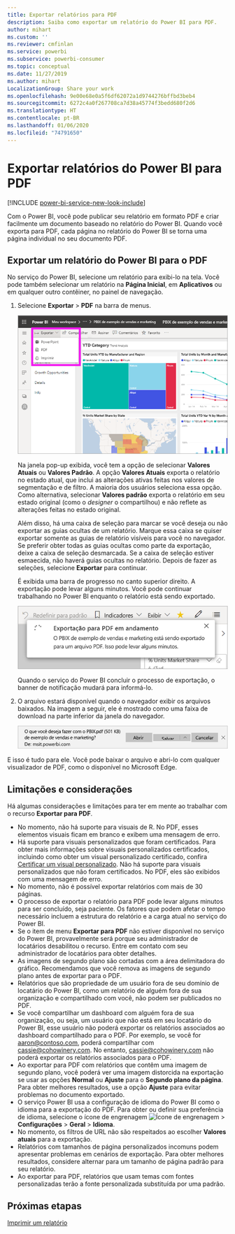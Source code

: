 ```yaml
---
title: Exportar relatórios para PDF
description: Saiba como exportar um relatório do Power BI para PDF.
author: mihart
ms.custom: ''
ms.reviewer: cmfinlan
ms.service: powerbi
ms.subservice: powerbi-consumer
ms.topic: conceptual
ms.date: 11/27/2019
ms.author: mihart
LocalizationGroup: Share your work
ms.openlocfilehash: 9e00e68e0a5f6df62072a1d9744276bffbd3beb4
ms.sourcegitcommit: 6272c4a0f267708ca7d38a45774f3bedd680f2d6
ms.translationtype: HT
ms.contentlocale: pt-BR
ms.lasthandoff: 01/06/2020
ms.locfileid: "74791650"
---
```

# <a name="export-reports-from-power-bi-to-pdf"></a>Exportar relatórios do Power BI para PDF

[!INCLUDE [power-bi-service-new-look-include](../includes/power-bi-service-new-look-include.md)]

Com o Power BI, você pode publicar seu relatório em formato PDF e criar facilmente um documento baseado no relatório do Power BI. Quando você exporta para PDF, cada página no relatório do Power BI se torna uma página individual no seu documento PDF.

## <a name="export-your-power-bi-report-to-pdf"></a>Exportar um relatório do Power BI para o PDF
No serviço do Power BI, selecione um relatório para exibi-lo na tela. Você pode também selecionar um relatório na **Página Inicial**, em **Aplicativos** ou em qualquer outro contêiner, no painel de navegação.

1. Selecione **Exportar** > **PDF** na barra de menus.

    ![Selecione Exportar na barra de menus](media/end-user-pdf/power-bi-export.png)

    Na janela pop-up exibida, você tem a opção de selecionar **Valores Atuais** ou **Valores Padrão**. A opção **Valores Atuais** exporta o relatório no estado atual, que inclui as alterações ativas feitas nos valores de segmentação e de filtro. A maioria dos usuários seleciona essa opção. Como alternativa, selecionar **Valores padrão** exporta o relatório em seu estado original (como o *designer* o compartilhou) e não reflete as alterações feitas no estado original.
    
    Além disso, há uma caixa de seleção para marcar se você deseja ou não exportar as guias ocultas de um relatório. Marque essa caixa se quiser exportar somente as guias de relatório visíveis para você no navegador. Se preferir obter todas as guias ocultas como parte da exportação, deixe a caixa de seleção desmarcada. Se a caixa de seleção estiver esmaecida, não haverá guias ocultas no relatório. Depois de fazer as seleções, selecione **Exportar** para continuar.
    
    É exibida uma barra de progresso no canto superior direito. A exportação pode levar alguns minutos. Você pode continuar trabalhando no Power BI enquanto o relatório está sendo exportado.

    ![Mensagem de progresso da exportação](media/end-user-pdf/power-bi-export-progress.png)

    Quando o serviço do Power BI concluir o processo de exportação, o banner de notificação mudará para informá-lo.

2. O arquivo estará disponível quando o navegador exibir os arquivos baixados. Na imagem a seguir, ele é mostrado como uma faixa de download na parte inferior da janela do navegador.

    ![Local do arquivo baixado](media/end-user-pdf/power-bi-export-done.png)

E isso é tudo para ele. Você pode baixar o arquivo e abri-lo com qualquer visualizador de PDF, como o disponível no Microsoft Edge.


## <a name="limitations-and-considerations"></a>Limitações e considerações
Há algumas considerações e limitações para ter em mente ao trabalhar com o recurso **Exportar para PDF**.

* No momento, não há suporte para visuais de R. No PDF, esses elementos visuais ficam em branco e exibem uma mensagem de erro. 
* Há suporte para visuais personalizados que foram certificados. Para obter mais informações sobre visuais personalizados certificados, incluindo como obter um visual personalizado certificado, confira [Certificar um visual personalizado](../developer/power-bi-custom-visuals-certified.md). Não há suporte para visuais personalizados que não foram certificados. No PDF, eles são exibidos com uma mensagem de erro. 
* No momento, não é possível exportar relatórios com mais de 30 páginas.
* O processo de exportar o relatório para PDF pode levar alguns minutos para ser concluído, seja paciente. Os fatores que podem afetar o tempo necessário incluem a estrutura do relatório e a carga atual no serviço do Power BI.
* Se o item de menu **Exportar para PDF** não estiver disponível no serviço do Power BI, provavelmente será porque seu administrador de locatários desabilitou o recurso. Entre em contato com seu administrador de locatários para obter detalhes.
* As imagens de segundo plano são cortadas com a área delimitadora do gráfico. Recomendamos que você remova as imagens de segundo plano antes de exportar para o PDF.
* Relatórios que são propriedade de um usuário fora de seu domínio de locatário do Power BI, como um relatório de alguém fora de sua organização e compartilhado com você, não podem ser publicados no PDF.
* Se você compartilhar um dashboard com alguém fora de sua organização, ou seja, um usuário que não está em seu locatário do Power BI, esse usuário não poderá exportar os relatórios associados ao dashboard compartilhado para o PDF. Por exemplo, se você for aaron@contoso.com, poderá compartilhar com cassie@cohowinery.com. No entanto, cassie@cohowinery.com não poderá exportar os relatórios associados para o PDF.
* Ao exportar para PDF com relatórios que contêm uma imagem de segundo plano, você poderá ver uma imagem distorcida na exportação se usar as opções **Normal** ou **Ajuste** para o **Segundo plano da página**. Para obter melhores resultados, use a opção **Ajuste** para evitar problemas no documento exportado.
* O serviço Power BI usa a configuração de idioma do Power BI como o idioma para a exportação do PDF. Para obter ou definir sua preferência de idioma, selecione o ícone de engrenagem ![Ícone de engrenagem](media/end-user-powerpoint/power-bi-settings-icon.png) > **Configurações** > **Geral** > **Idioma**.
* No momento, os filtros de URL não são respeitados ao escolher **Valores atuais** para a exportação.
* Relatórios com tamanhos de página personalizados incomuns podem apresentar problemas em cenários de exportação. Para obter melhores resultados, considere alternar para um tamanho de página padrão para seu relatório.
* Ao exportar para PDF, relatórios que usam temas com fontes personalizadas terão a fonte personalizada substituída por uma padrão.

## <a name="next-steps"></a>Próximas etapas
[Imprimir um relatório](end-user-print.md)
